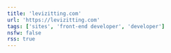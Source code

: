 ```yaml
---
title: 'levizitting.com'
url: 'https://levizitting.com'
tags: ['sites', 'front-end developer', 'developer']
nsfw: false
rss: true
---
```

